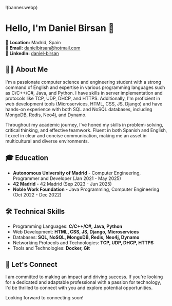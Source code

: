 !(banner.webp)
# Hello, I'm Daniel Birsan 👋

📍 **Location:** Madrid, Spain  
📧 **Email:** danielbirsan@hotmail.com  
🔗 **LinkedIn:** [daniel-birsan](https://linkedin.com/in/daniel-birsan)

## 👨‍💻 About Me

I'm a passionate computer science and engineering student with a strong command of English and expertise in various programming languages such as C/C++/C#, Java, and Python. I have skills in server implementation and protocols like TCP, UDP, DHCP, and HTTPS. Additionally, I'm proficient in web development tools (Microservices, HTML, CSS, JS, Django) and have hands-on experience with both SQL and NoSQL databases, including MongoDB, Redis, Neo4j, and Dynamo.

Throughout my academic journey, I've honed my skills in problem-solving, critical thinking, and effective teamwork. Fluent in both Spanish and English, I excel in clear and concise communication, making me an asset in multicultural and diverse environments.

## 🎓 Education

- **Autonomous University of Madrid** - Computer Engineering, Programmer and Developer (Jan 2021 - May 2025)
- **42 Madrid** - 42 Madrid (Sep 2023 - Jun 2025)
- **Noble Work Foundation** - Java Programming, Computer Engineering (Oct 2022 - Dec 2022)

## 🛠 Technical Skills

- Programming Languages: **C/C++/C#, Java, Python**
- Web Development: **HTML, CSS, JS, Django, Microservices**
- Databases: **SQL, NoSQL, MongoDB, Redis, Neo4j, Dynamo**
- Networking Protocols and Technologies: **TCP, UDP, DHCP, HTTPS**
- Tools and Technologies: **Docker, Git**

## 🤝 Let's Connect

I am committed to making an impact and driving success. If you're looking for a dedicated and adaptable professional with a passion for technology, I'd be thrilled to connect with you and explore potential opportunities.

Looking forward to connecting soon!

